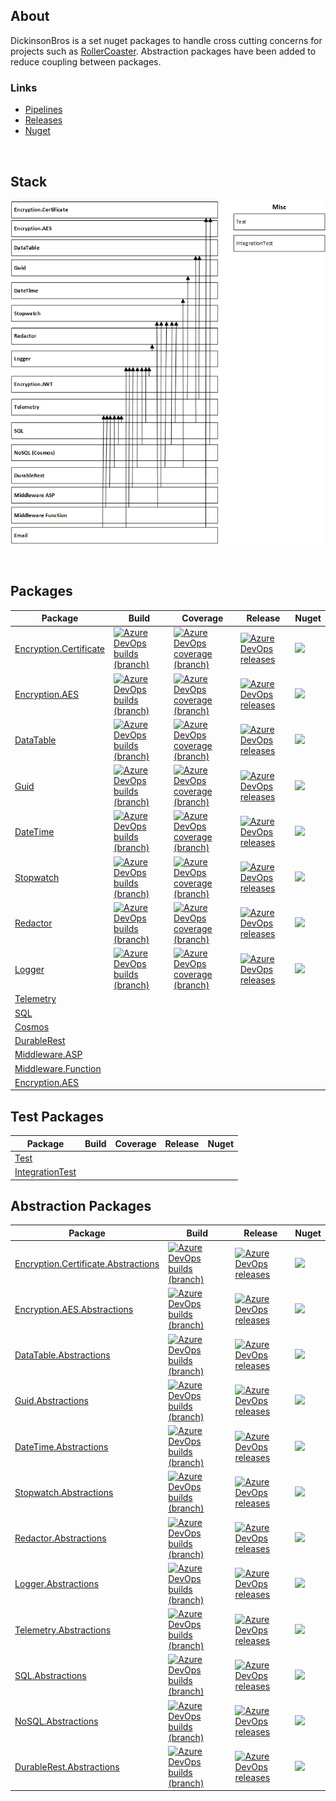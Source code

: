 
<h2>About</h2>

DickinsonBros is a set nuget packages to handle cross cutting concerns for projects such as [RollerCoaster](https://github.com/msdickinson/RollerCoaster/blob/master/README.md).
Abstraction packages have been added to reduce coupling between packages. 

<h3>Links</h3>

* [Pipelines](https://dev.azure.com/marksamdickinson/DickinsonBros/_build?view=folders) 
* [Releases](https://dev.azure.com/marksamdickinson/DickinsonBros/_release?_a=releases&view=all) 
* [Nuget](https://www.nuget.org/profiles/MarkDickinson) 

<br/>

<h2>Stack</h2>

![Alt text](https://raw.githubusercontent.com/msdickinson/DickinsonBros/master/StackV4.png)

<br/>

<h2>Packages</h2>

| Package  | Build | Coverage | Release | Nuget |
| ------------- | ------------- | ------------- | ------------- | ------------- |
| [Encryption.Certificate](https://github.com/msdickinson/DickinsonBros.Encryption.Certificate)|<a href="https://dev.azure.com/marksamdickinson/dickinsonbros/_build/latest?definitionId=45&amp;branchName=master"> <img alt="Azure DevOps builds (branch)" src="https://img.shields.io/azure-devops/build/marksamdickinson/DickinsonBros/45/master"> </a>|<a href="https://dev.azure.com/marksamdickinson/dickinsonbros/_build/latest?definitionId=45&amp;branchName=master"> <img alt="Azure DevOps coverage (branch)" src="https://img.shields.io/azure-devops/coverage/marksamdickinson/dickinsonbros/45/master"> </a>|<a href="https://dev.azure.com/marksamdickinson/DickinsonBros/_release?_a=releases&view=mine&definitionId=21"> <img alt="Azure DevOps releases" src="https://img.shields.io/azure-devops/release/marksamdickinson/b5a46403-83bb-4d18-987f-81b0483ef43e/21/22"> </a>|<a href="https://www.nuget.org/packages/DickinsonBros.Encryption.Certificate/"><img src="https://img.shields.io/nuget/v/DickinsonBros.Encryption.Certificate"></a>|
| [Encryption.AES](https://github.com/msdickinson/DickinsonBros.Encryption.AES) |<a href="https://dev.azure.com/marksamdickinson/dickinsonbros/_build/latest?definitionId=49&amp;branchName=master"> <img alt="Azure DevOps builds (branch)" src="https://img.shields.io/azure-devops/build/marksamdickinson/DickinsonBros/49/master"> </a>| <a href="https://dev.azure.com/marksamdickinson/dickinsonbros/_build/latest?definitionId=49&amp;branchName=master"> <img alt="Azure DevOps coverage (branch)" src="https://img.shields.io/azure-devops/coverage/marksamdickinson/dickinsonbros/49/master"> </a>|<a href="https://dev.azure.com/marksamdickinson/DickinsonBros/_release?_a=releases&view=mine&definitionId=23"> <img alt="Azure DevOps releases" src="https://img.shields.io/azure-devops/release/marksamdickinson/b5a46403-83bb-4d18-987f-81b0483ef43e/23/24"> </a>|<a href="https://www.nuget.org/packages/DickinsonBros.Encryption.AES/"><img src="https://img.shields.io/nuget/v/DickinsonBros.Encryption.AES"></a>|
| [DataTable](https://github.com/msdickinson/DickinsonBros.DataTable)  |<a href="https://dev.azure.com/marksamdickinson/dickinsonbros/_build/latest?definitionId=68&amp;branchName=master"> <img alt="Azure DevOps builds (branch)" src="https://img.shields.io/azure-devops/build/marksamdickinson/DickinsonBros/68/master"> </a>| <a href="https://dev.azure.com/marksamdickinson/dickinsonbros/_build/latest?definitionId=68&amp;branchName=master"> <img alt="Azure DevOps coverage (branch)" src="https://img.shields.io/azure-devops/coverage/marksamdickinson/dickinsonbros/68/master"> </a>|<a href="https://dev.azure.com/marksamdickinson/DickinsonBros/_release?_a=releases&view=mine&definitionId=32"> <img alt="Azure DevOps releases" src="https://img.shields.io/azure-devops/release/marksamdickinson/b5a46403-83bb-4d18-987f-81b0483ef43e/32/33"> </a>|<a href="https://www.nuget.org/packages/DickinsonBros.DataTable/"><img src="https://img.shields.io/nuget/v/DickinsonBros.DataTable"></a>|
| [Guid](https://github.com/msdickinson/DickinsonBros.Guid)   |<a href="https://dev.azure.com/marksamdickinson/dickinsonbros/_build/latest?definitionId=9&amp;branchName=master"> <img alt="Azure DevOps builds (branch)" src="https://img.shields.io/azure-devops/build/marksamdickinson/DickinsonBros/9/master"> </a>| <a href="https://dev.azure.com/marksamdickinson/dickinsonbros/_build/latest?definitionId=9&amp;branchName=master"> <img alt="Azure DevOps coverage (branch)" src="https://img.shields.io/azure-devops/coverage/marksamdickinson/dickinsonbros/9/master"> </a>|<a href="https://dev.azure.com/marksamdickinson/DickinsonBros/_release?_a=releases&view=mine&definitionId=4"> <img alt="Azure DevOps releases" src="https://img.shields.io/azure-devops/release/marksamdickinson/b5a46403-83bb-4d18-987f-81b0483ef43e/4/5"> </a>|<a href="https://www.nuget.org/packages/DickinsonBros.Guid/"><img src="https://img.shields.io/nuget/v/DickinsonBros.Guid"></a>|
| [DateTime](https://github.com/msdickinson/DickinsonBros.DateTime)  |<a href="https://dev.azure.com/marksamdickinson/dickinsonbros/_build/latest?definitionId=13&amp;branchName=master"> <img alt="Azure DevOps builds (branch)" src="https://img.shields.io/azure-devops/build/marksamdickinson/DickinsonBros/13/master"> </a>| <a href="https://dev.azure.com/marksamdickinson/dickinsonbros/_build/latest?definitionId=13&amp;branchName=master"> <img alt="Azure DevOps coverage (branch)" src="https://img.shields.io/azure-devops/coverage/marksamdickinson/dickinsonbros/13/master"> </a>|<a href="https://dev.azure.com/marksamdickinson/DickinsonBros/_release?_a=releases&view=mine&definitionId=6"> <img alt="Azure DevOps releases" src="https://img.shields.io/azure-devops/release/marksamdickinson/b5a46403-83bb-4d18-987f-81b0483ef43e/6/7"> </a>|<a href="https://www.nuget.org/packages/DickinsonBros.DateTime/"><img src="https://img.shields.io/nuget/v/DickinsonBros.DateTime"></a>|
| [Stopwatch](https://github.com/msdickinson/DickinsonBros.Stopwatch)   |<a href="https://dev.azure.com/marksamdickinson/dickinsonbros/_build/latest?definitionId=31&amp;branchName=master"> <img alt="Azure DevOps builds (branch)" src="https://img.shields.io/azure-devops/build/marksamdickinson/DickinsonBros/31/master"> </a>| <a href="https://dev.azure.com/marksamdickinson/dickinsonbros/_build/latest?definitionId=31&amp;branchName=master"> <img alt="Azure DevOps coverage (branch)" src="https://img.shields.io/azure-devops/coverage/marksamdickinson/dickinsonbros/31/master"> </a>|<a href="https://dev.azure.com/marksamdickinson/DickinsonBros/_release?_a=releases&view=mine&definitionId=15"> <img alt="Azure DevOps releases" src="https://img.shields.io/azure-devops/release/marksamdickinson/b5a46403-83bb-4d18-987f-81b0483ef43e/15/16"> </a>|<a href="https://www.nuget.org/packages/DickinsonBros.Stopwatch/"><img src="https://img.shields.io/nuget/v/DickinsonBros.Stopwatch"></a>|
| [Redactor](https://github.com/msdickinson/DickinsonBros.Redactor)  |<a href="https://dev.azure.com/marksamdickinson/dickinsonbros/_build/latest?definitionId=37&amp;branchName=master"> <img alt="Azure DevOps builds (branch)" src="https://img.shields.io/azure-devops/build/marksamdickinson/DickinsonBros/37/master"> </a>| <a href="https://dev.azure.com/marksamdickinson/dickinsonbros/_build/latest?definitionId=37&amp;branchName=master"> <img alt="Azure DevOps coverage (branch)" src="https://img.shields.io/azure-devops/coverage/marksamdickinson/dickinsonbros/37/master"> </a>|<a href="https://dev.azure.com/marksamdickinson/DickinsonBros/_release?_a=releases&view=mine&definitionId=18"> <img alt="Azure DevOps releases" src="https://img.shields.io/azure-devops/release/marksamdickinson/b5a46403-83bb-4d18-987f-81b0483ef43e/18/19"> </a>|<a href="https://www.nuget.org/packages/DickinsonBros.Redactor/"><img src="https://img.shields.io/nuget/v/DickinsonBros.Redactor"></a>|
| [Logger](https://github.com/msdickinson/DickinsonBros.Logger)  |<a href="https://dev.azure.com/marksamdickinson/dickinsonbros/_build/latest?definitionId=35&amp;branchName=master"> <img alt="Azure DevOps builds (branch)" src="https://img.shields.io/azure-devops/build/marksamdickinson/DickinsonBros/35/master"> </a>| <a href="https://dev.azure.com/marksamdickinson/dickinsonbros/_build/latest?definitionId=35&amp;branchName=master"> <img alt="Azure DevOps coverage (branch)" src="https://img.shields.io/azure-devops/coverage/marksamdickinson/dickinsonbros/35/master"> </a>|<a href="https://dev.azure.com/marksamdickinson/DickinsonBros/_release?_a=releases&view=mine&definitionId=17"> <img alt="Azure DevOps releases" src="https://img.shields.io/azure-devops/release/marksamdickinson/b5a46403-83bb-4d18-987f-81b0483ef43e/17/18"> </a>|<a href="https://www.nuget.org/packages/DickinsonBros.Logger/"><img src="https://img.shields.io/nuget/v/DickinsonBros.Logger"></a>|
| [Telemetry](https://github.com/msdickinson/DickinsonBros.Telemetry)  |  |  |  |  |
| [SQL](https://github.com/msdickinson/DickinsonBros.SQL)  |  |  |  |  |
| [Cosmos](https://github.com/msdickinson/DickinsonBros.Cosmos)  |  |  |  |  |
| [DurableRest](https://github.com/msdickinson/DickinsonBros.DurableRest)  |  |  |  |  |
| [Middleware.ASP](https://github.com/msdickinson/DickinsonBros.Middleware.ASP)  |  |  |  |  |
| [Middleware.Function](https://github.com/msdickinson/DickinsonBros.Middleware.Function)  |  |  |  |  |
| [Encryption.AES](https://github.com/msdickinson/DickinsonBros.Encryption.AES)  |  |  |  |  |

<h2>Test Packages</h2>

| Package  | Build | Coverage | Release | Nuget |
| ------------- | ------------- | ------------- | ------------- | ------------- |
| [Test](https://github.com/msdickinson/DickinsonBros.Test)  |  |  |  |  |
| [IntegrationTest](https://github.com/msdickinson/DickinsonBros.IntegrationTest) |  |  |  |  |

<h2>Abstraction Packages</h2>

| Package  | Build | Release | Nuget |
| ------------- | ------------- | ------------- | ------------- |
| [Encryption.Certificate.Abstractions](https://github.com/msdickinson/DickinsonBros.Certificate.Abstractions)  |<a href="https://dev.azure.com/marksamdickinson/dickinsonbros/_build/latest?definitionId=43&amp;branchName=master"> <img alt="Azure DevOps builds (branch)" src="https://img.shields.io/azure-devops/build/marksamdickinson/DickinsonBros/43/master"> </a>|<a href="https://dev.azure.com/marksamdickinson/DickinsonBros/_release?_a=releases&view=mine&definitionId=20"> <img alt="Azure DevOps releases" src="https://img.shields.io/azure-devops/release/marksamdickinson/b5a46403-83bb-4d18-987f-81b0483ef43e/21/22"> </a>|<a href="https://www.nuget.org/packages/DickinsonBros.Encryption.Certificate.Abstractions/"><img src="https://img.shields.io/nuget/v/DickinsonBros.Encryption.Certificate.Abstractions"></a>|
| [Encryption.AES.Abstractions](https://github.com/msdickinson/DickinsonBros.AES.Abstractions)  |  <a href="https://dev.azure.com/marksamdickinson/dickinsonbros/_build/latest?definitionId=47&amp;branchName=master"> <img alt="Azure DevOps builds (branch)" src="https://img.shields.io/azure-devops/build/marksamdickinson/DickinsonBros/47/master"></a>| <a href="https://dev.azure.com/marksamdickinson/DickinsonBros/_release?_a=releases&view=mine&definitionId=22"> <img alt="Azure DevOps releases" src="https://img.shields.io/azure-devops/release/marksamdickinson/b5a46403-83bb-4d18-987f-81b0483ef43e/22/23"> </a> | <a href="https://www.nuget.org/packages/DickinsonBros.Encryption.AES.Abstractions/"><img src="https://img.shields.io/nuget/v/DickinsonBros.Encryption.AES.Abstractions"></a> |
| [DataTable.Abstractions](https://github.com/msdickinson/DickinsonBros.DataTable.Abstractions) |<a href="https://dev.azure.com/marksamdickinson/dickinsonbros/_build/latest?definitionId=66&amp;branchName=master"> <img alt="Azure DevOps builds (branch)" src="https://img.shields.io/azure-devops/build/marksamdickinson/DickinsonBros/66/master"> </a>|<a href="https://dev.azure.com/marksamdickinson/DickinsonBros/_release?_a=releases&view=mine&definitionId=31"> <img alt="Azure DevOps releases" src="https://img.shields.io/azure-devops/release/marksamdickinson/b5a46403-83bb-4d18-987f-81b0483ef43e/31/32"> </a>|<a href="https://www.nuget.org/packages/DickinsonBros.DataTable.Abstractions/"><img src="https://img.shields.io/nuget/v/DickinsonBros.DataTable.Abstractions"></a>|
| [Guid.Abstractions](https://github.com/msdickinson/DickinsonBros.Guid.Abstractions)|<a href="https://dev.azure.com/marksamdickinson/dickinsonbros/_build/latest?definitionId=7&amp;branchName=master"> <img alt="Azure DevOps builds (branch)" src="https://img.shields.io/azure-devops/build/marksamdickinson/DickinsonBros/7/master"> </a>|<a href="https://dev.azure.com/marksamdickinson/DickinsonBros/_release?_a=releases&view=mine&definitionId=3"> <img alt="Azure DevOps releases" src="https://img.shields.io/azure-devops/release/marksamdickinson/b5a46403-83bb-4d18-987f-81b0483ef43e/3/4"> </a>|<a href="https://www.nuget.org/packages/DickinsonBros.Guid.Abstractions/"><img src="https://img.shields.io/nuget/v/DickinsonBros.Guid.Abstractions"></a>|
| [DateTime.Abstractions](https://github.com/msdickinson/DickinsonBros.DateTime.Abstractions) |<a href="https://dev.azure.com/marksamdickinson/dickinsonbros/_build/latest?definitionId=11&amp;branchName=master"> <img alt="Azure DevOps builds (branch)" src="https://img.shields.io/azure-devops/build/marksamdickinson/DickinsonBros/11/master"> </a>|<a href="https://dev.azure.com/marksamdickinson/DickinsonBros/_release?_a=releases&view=mine&definitionId=5"> <img alt="Azure DevOps releases" src="https://img.shields.io/azure-devops/release/marksamdickinson/b5a46403-83bb-4d18-987f-81b0483ef43e/5/6"> </a>|<a href="https://www.nuget.org/packages/DickinsonBros.DateTime.Abstractions/"><img src="https://img.shields.io/nuget/v/DickinsonBros.DateTime.Abstractions"></a>|
| [Stopwatch.Abstractions](https://github.com/msdickinson/DickinsonBros.Stopwatch.Abstractions) |<a href="https://dev.azure.com/marksamdickinson/dickinsonbros/_build/latest?definitionId=29&amp;branchName=master"> <img alt="Azure DevOps builds (branch)" src="https://img.shields.io/azure-devops/build/marksamdickinson/DickinsonBros/29/master"> </a>|<a href="https://dev.azure.com/marksamdickinson/DickinsonBros/_release?_a=releases&view=mine&definitionId=14"> <img alt="Azure DevOps releases" src="https://img.shields.io/azure-devops/release/marksamdickinson/b5a46403-83bb-4d18-987f-81b0483ef43e/14/15"> </a>|<a href="https://www.nuget.org/packages/DickinsonBros.Stopwatch.Abstractions/"><img src="https://img.shields.io/nuget/v/DickinsonBros.Stopwatch.Abstractions"></a>|
| [Redactor.Abstractions](https://github.com/msdickinson/DickinsonBros.Redactor.Abstractions)|<a href="https://dev.azure.com/marksamdickinson/dickinsonbros/_build/latest?definitionId=21&amp;branchName=master"> <img alt="Azure DevOps builds (branch)" src="https://img.shields.io/azure-devops/build/marksamdickinson/DickinsonBros/21/master"> </a>|<a href="https://dev.azure.com/marksamdickinson/DickinsonBros/_release?_a=releases&view=mine&definitionId=10"> <img alt="Azure DevOps releases" src="https://img.shields.io/azure-devops/release/marksamdickinson/b5a46403-83bb-4d18-987f-81b0483ef43e/10/11"> </a>|<a href="https://www.nuget.org/packages/DickinsonBros.Redactor.Abstractions/"><img src="https://img.shields.io/nuget/v/DickinsonBros.Redactor.Abstractions"></a>|
| [Logger.Abstractions](https://github.com/msdickinson/DickinsonBros.Logger.Abstractions)|<a href="https://dev.azure.com/marksamdickinson/dickinsonbros/_build/latest?definitionId=23&amp;branchName=master"> <img alt="Azure DevOps builds (branch)" src="https://img.shields.io/azure-devops/build/marksamdickinson/DickinsonBros/23/master"> </a>|<a href="https://dev.azure.com/marksamdickinson/DickinsonBros/_release?_a=releases&view=mine&definitionId=11"> <img alt="Azure DevOps releases" src="https://img.shields.io/azure-devops/release/marksamdickinson/b5a46403-83bb-4d18-987f-81b0483ef43e/11/12"> </a>|<a href="https://www.nuget.org/packages/DickinsonBros.Logger.Abstractions/"><img src="https://img.shields.io/nuget/v/DickinsonBros.Logger.Abstractions"></a>|
| [Telemetry.Abstractions](https://github.com/msdickinson/DickinsonBros.Telemetry.Abstractions) |<a href="https://dev.azure.com/marksamdickinson/dickinsonbros/_build/latest?definitionId=51&amp;branchName=master"> <img alt="Azure DevOps builds (branch)" src="https://img.shields.io/azure-devops/build/marksamdickinson/DickinsonBros/51/master"> </a>|<a href="https://dev.azure.com/marksamdickinson/DickinsonBros/_release?_a=releases&view=mine&definitionId=24"> <img alt="Azure DevOps releases" src="https://img.shields.io/azure-devops/release/marksamdickinson/b5a46403-83bb-4d18-987f-81b0483ef43e/24/25"> </a>|<a href="https://www.nuget.org/packages/DickinsonBros.Telemetry.Abstractions/"><img src="https://img.shields.io/nuget/v/DickinsonBros.Telemetry.Abstractions"></a>|
| [SQL.Abstractions](https://github.com/msdickinson/DickinsonBros.SQL.Abstractions) |<a href="https://dev.azure.com/marksamdickinson/dickinsonbros/_build/latest?definitionId=15&amp;branchName=master"> <img alt="Azure DevOps builds (branch)" src="https://img.shields.io/azure-devops/build/marksamdickinson/DickinsonBros/15/master"> </a>|<a href="https://dev.azure.com/marksamdickinson/DickinsonBros/_release?_a=releases&view=mine&definitionId=7"> <img alt="Azure DevOps releases" src="https://img.shields.io/azure-devops/release/marksamdickinson/b5a46403-83bb-4d18-987f-81b0483ef43e/7/8"> </a>|<a href="https://www.nuget.org/packages/DickinsonBros.SQL.Abstractions/"><img src="https://img.shields.io/nuget/v/DickinsonBros.SQL.Abstractions"></a>|
| [NoSQL.Abstractions](https://github.com/msdickinson/DickinsonBros.NoSQLService.Abstractions)|<a href="https://dev.azure.com/marksamdickinson/dickinsonbros/_build/latest?definitionId=89&amp;branchName=master"> <img alt="Azure DevOps builds (branch)" src="https://img.shields.io/azure-devops/build/marksamdickinson/DickinsonBros/89/master"> </a>|<a href="https://dev.azure.com/marksamdickinson/DickinsonBros/_release?_a=releases&view=mine&definitionId=39"> <img alt="Azure DevOps releases" src="https://img.shields.io/azure-devops/release/marksamdickinson/b5a46403-83bb-4d18-987f-81b0483ef43e/39/40"> </a>|<a href="https://www.nuget.org/packages/DickinsonBros.NoSQL.Abstractions/"><img src="https://img.shields.io/nuget/v/DickinsonBros.NoSQL.Abstractions"></a>|
| [DurableRest.Abstractions](https://github.com/msdickinson/DickinsonBros.DurableRest.Abstractions) |<a href="https://dev.azure.com/marksamdickinson/dickinsonbros/_build/latest?definitionId=25&amp;branchName=master"> <img alt="Azure DevOps builds (branch)" src="https://img.shields.io/azure-devops/build/marksamdickinson/DickinsonBros/25/master"> </a>|<a href="https://dev.azure.com/marksamdickinson/DickinsonBros/_release?_a=releases&view=mine&definitionId=12"> <img alt="Azure DevOps releases" src="https://img.shields.io/azure-devops/release/marksamdickinson/b5a46403-83bb-4d18-987f-81b0483ef43e/12/13"> </a>|<a href="https://www.nuget.org/packages/DickinsonBros.DurableRest.Abstractions/"><img src="https://img.shields.io/nuget/v/DickinsonBros.DurableRest.Abstractions"></a>|
